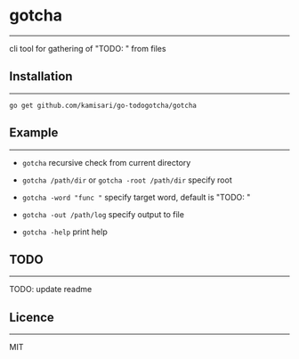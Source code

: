 # gotcha
------------
cli tool for gathering of "TODO: " from files


## Installation
---------------
```
go get github.com/kamisari/go-todogotcha/gotcha
```

## Example
----------
- `gotcha` recursive check from current directory
- `gotcha /path/dir` or `gotcha -root /path/dir` specify root
- `gotcha -word "func "` specify target word, default is "TODO: "
- `gotcha -out /path/log` specify output to file

- `gotcha -help` print help

## TODO
-------
TODO: update readme

## Licence
----------
MIT
